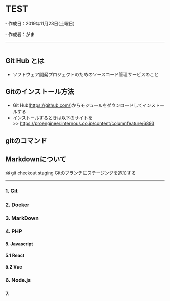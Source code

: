 # TEST

‐ 作成日：2019年11月23日(土曜日)

‐ 作成者：がま

---


~~~

~~~
## Git Hub とは
- ソフトウェア開発プロジェクトのためのソースコード管理サービスのこと

## Gitのインストール方法
- Git Hub(https://github.com/)からモジュールをダウンロードしてインストールする
- インストールするときは以下のサイトを<br>
      >> https://proengineer.internous.co.jp/content/columnfeature/6893

## gitのコマンド
## Markdownについて

♯♯ git checkout staging
Gitのブランチにステージングを追加する
 


---
### 1. Git
### 2. Docker
### 3. MarkDown
### 4. PHP
#### 5. Javascript
#### 5.1 React
#### 5.2 Vue
### 6. Node.js
### 7. 

